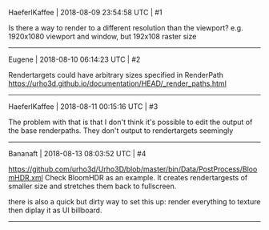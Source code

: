 HaeferlKaffee | 2018-08-09 23:54:58 UTC | #1

Is there a way to render to a different resolution than the viewport? e.g. 1920x1080 viewport and window, but 192x108 raster size

-------------------------

Eugene | 2018-08-10 06:14:23 UTC | #2

Rendertargets could have arbitrary sizes specified in RenderPath
https://urho3d.github.io/documentation/HEAD/_render_paths.html

-------------------------

HaeferlKaffee | 2018-08-11 00:15:16 UTC | #3

The problem with that is that I don't think it's possible to edit the output of the base renderpaths. They don't output to rendertargets seemingly

-------------------------

Bananaft | 2018-08-13 08:03:52 UTC | #4

https://github.com/urho3d/Urho3D/blob/master/bin/Data/PostProcess/BloomHDR.xml
Check BloomHDR as an example. It creates rendertargests of smaller size and stretches them back to fullscreen.

there is also a quick but dirty way to set this up: render everything to texture then diplay it as UI billboard.

-------------------------

